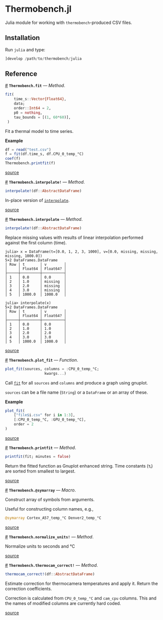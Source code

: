 
<a id='Thermobench.jl-1'></a>

# Thermobench.jl




Julia module for working with `thermobench`-produced CSV files.


<a id='Installation-1'></a>

## Installation


Run `julia` and type:


```julia
]develop /path/to/thermobench/julia
```


<a id='Reference-1'></a>

## Reference

<a id='Thermobench.fit-Tuple{Array{Float64,1},Any}' href='#Thermobench.fit-Tuple{Array{Float64,1},Any}'>#</a>
**`Thermobench.fit`** &mdash; *Method*.



```julia
fit(
    time_s::Vector{Float64},
    data;
    order::Int64 = 2,
    p0 = nothing,
    tau_bounds = [(1, 60*60)],
 )
```

Fit a thermal model to time series.

**Example**

```julia
df = read("test.csv")
f = fit(df.time_s, df.CPU_0_temp_°C)
coef(f)
Thermobench.printfit(f)
```


<a target='_blank' href='https://github.com/CTU-IIG/thermobench/blob/ed68fed99e92a458a439d9727501653dd4c763ad/julia/src/funcs.jl#L166-L184' class='documenter-source'>source</a><br>

<a id='Thermobench.interpolate!-Tuple{DataFrames.AbstractDataFrame}' href='#Thermobench.interpolate!-Tuple{DataFrames.AbstractDataFrame}'>#</a>
**`Thermobench.interpolate!`** &mdash; *Method*.



```julia
interpolate!(df::AbstractDataFrame)
```

In-place version of [`interpolate`](index.md#Thermobench.interpolate-Tuple{DataFrames.AbstractDataFrame}).


<a target='_blank' href='https://github.com/CTU-IIG/thermobench/blob/ed68fed99e92a458a439d9727501653dd4c763ad/julia/src/funcs.jl#L33-L37' class='documenter-source'>source</a><br>

<a id='Thermobench.interpolate-Tuple{DataFrames.AbstractDataFrame}' href='#Thermobench.interpolate-Tuple{DataFrames.AbstractDataFrame}'>#</a>
**`Thermobench.interpolate`** &mdash; *Method*.



```julia
interpolate!(df::AbstractDataFrame)
```

Replace missing values with results of linear interpolation performed against the first column (time).

```julia-repl
julia> x = DataFrame(t=[0.0, 1, 2, 3, 1000], v=[0.0, missing, missing, missing, 1000.0])
5×2 DataFrames.DataFrame
│ Row │ t       │ v        │
│     │ Float64 │ Float64? │
├─────┼─────────┼──────────┤
│ 1   │ 0.0     │ 0.0      │
│ 2   │ 1.0     │ missing  │
│ 3   │ 2.0     │ missing  │
│ 4   │ 3.0     │ missing  │
│ 5   │ 1000.0  │ 1000.0   │

julia> interpolate(x)
5×2 DataFrames.DataFrame
│ Row │ t       │ v        │
│     │ Float64 │ Float64? │
├─────┼─────────┼──────────┤
│ 1   │ 0.0     │ 0.0      │
│ 2   │ 1.0     │ 1.0      │
│ 3   │ 2.0     │ 2.0      │
│ 4   │ 3.0     │ 3.0      │
│ 5   │ 1000.0  │ 1000.0   │

```


<a target='_blank' href='https://github.com/CTU-IIG/thermobench/blob/ed68fed99e92a458a439d9727501653dd4c763ad/julia/src/funcs.jl#L65-L95' class='documenter-source'>source</a><br>

<a id='Thermobench.plot_fit' href='#Thermobench.plot_fit'>#</a>
**`Thermobench.plot_fit`** &mdash; *Function*.



```julia
plot_fit(sources, columns = :CPU_0_temp_°C;
                  kwargs...)
```

Call [`fit`](index.md#Thermobench.fit-Tuple{Array{Float64,1},Any}) for all `sources` and `columns` and produce a graph using gnuplot.

`sources` can be a file name (`String`) or a `DataFrame` or an array of these.

**Example**

```julia
plot_fit(
    ["file$i.csv" for i in 1:3],
    [:CPU_0_temp_°C, :GPU_0_temp_°C],
    order = 2
)
```


<a target='_blank' href='https://github.com/CTU-IIG/thermobench/blob/ed68fed99e92a458a439d9727501653dd4c763ad/julia/src/funcs.jl#L262-L280' class='documenter-source'>source</a><br>

<a id='Thermobench.printfit-Tuple{Any}' href='#Thermobench.printfit-Tuple{Any}'>#</a>
**`Thermobench.printfit`** &mdash; *Method*.



```julia
printfit(fit; minutes = false)
```

Return the fitted function as Gnuplot enhanced string. Time constants (τᵢ) are sorted from smallest to largest.


<a target='_blank' href='https://github.com/CTU-IIG/thermobench/blob/ed68fed99e92a458a439d9727501653dd4c763ad/julia/src/funcs.jl#L133-L138' class='documenter-source'>source</a><br>

<a id='Thermobench.@symarray-Tuple' href='#Thermobench.@symarray-Tuple'>#</a>
**`Thermobench.@symarray`** &mdash; *Macro*.



Construct array of symbols from arguments.

Useful for constructing column names, e.g.,

```julia
@symarray Cortex_A57_temp_°C Denver2_temp_°C
```


<a target='_blank' href='https://github.com/CTU-IIG/thermobench/blob/ed68fed99e92a458a439d9727501653dd4c763ad/julia/src/funcs.jl#L251-L258' class='documenter-source'>source</a><br>

<a id='Thermobench.normalize_units!-Tuple{DataFrames.AbstractDataFrame}' href='#Thermobench.normalize_units!-Tuple{DataFrames.AbstractDataFrame}'>#</a>
**`Thermobench.normalize_units!`** &mdash; *Method*.



Normalize units to seconds and °C


<a target='_blank' href='https://github.com/CTU-IIG/thermobench/blob/ed68fed99e92a458a439d9727501653dd4c763ad/julia/src/funcs.jl#L1' class='documenter-source'>source</a><br>

<a id='Thermobench.thermocam_correct!-Tuple{DataFrames.AbstractDataFrame}' href='#Thermobench.thermocam_correct!-Tuple{DataFrames.AbstractDataFrame}'>#</a>
**`Thermobench.thermocam_correct!`** &mdash; *Method*.



```julia
thermocam_correct!(df::AbstractDataFrame)
```

Estimate correction for thermocamera temperatures and apply it. Return the correction coefficients.

Correction is calculated from `CPU_0_temp_°C` and `cam_cpu` columns. This and the names of modified columns are currently hard coded.


<a target='_blank' href='https://github.com/CTU-IIG/thermobench/blob/ed68fed99e92a458a439d9727501653dd4c763ad/julia/src/funcs.jl#L102-L110' class='documenter-source'>source</a><br>



